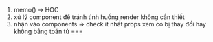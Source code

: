 1. memo() -> HOC
2. xử lý component để tránh tình huống render không cần thiết
3. nhận vào components => check ít nhất props xem có bị thay đổi hay không bằng toán tử ===




